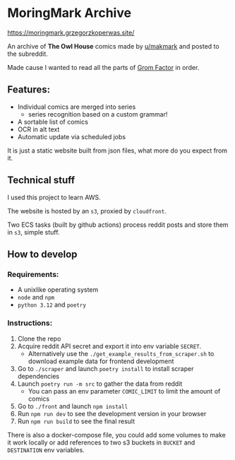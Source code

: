 # MoringMark Archive

https://moringmark.grzegorzkoperwas.site/

An archive of **The Owl House** comics made by [u/makmark](https://www.reddit.com/user/makmark) and posted to the subreddit.

Made cause I wanted to read all the parts of [Grom Factor](https://moringmark.grzegorzkoperwas.site/comic/Grom%20Factor/) in order.

## Features:

- Individual comics are merged into series
    - series recognition based on a custom grammar!
- A sortable list of comics
- OCR in alt text
- Automatic update via scheduled jobs

It is just a static website built from json files, what more do you expect from it.

## Technical stuff

I used this project to learn AWS.

The website is hosted by an `s3`, proxied by `cloudfront`.

Two ECS tasks (built by github actions) process reddit posts and store them in `s3`, simple stuff.


## How to develop

### Requirements:

- A unixlike operating system
- `node` and `npm`
- `python 3.12` and `poetry`

### Instructions:

1. Clone the repo
2. Acquire reddit API secret and export it into env variable `SECRET`.
    - Alternatively use the `./get_example_results_from_scraper.sh` to download example 
      data for frontend development
3. Go to `./scraper` and launch `poetry install` to install scraper dependencies
4. Launch `poetry run -m src` to gather the data from reddit
    - You can pass an env parameter `COMIC_LIMIT` to limit the amount of comics
5. Go to `./front` and launch `npm install`
6. Run `npm run dev` to see the development version in your browser
7. Run `npm run build` to see the final result

There is also a docker-compose file, you could add some volumes to make it work
locally or add references to two s3 buckets in `BUCKET` and `DESTINATION` env 
variables.

